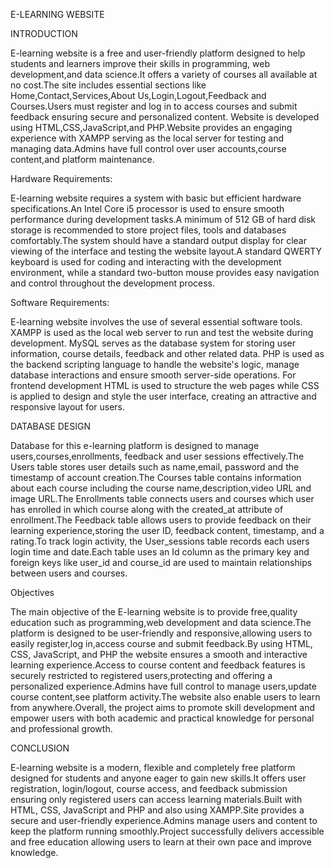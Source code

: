 E-LEARNING WEBSITE


INTRODUCTION

E-learning website is a free and user-friendly platform designed to help students and learners improve their skills in programming, web development,and data science.It offers a variety of courses all available at no cost.The site includes essential sections like Home,Contact,Services,About Us,Login,Logout,Feedback and Courses.Users must register and log in to access courses and submit feedback ensuring secure and personalized content. Website is developed using HTML,CSS,JavaScript,and PHP.Website provides an engaging experience with XAMPP serving as the local server for testing and managing data.Admins have full control over user accounts,course content,and platform maintenance.

Hardware Requirements:

E-learning website requires a system with basic but efficient hardware specifications.An Intel Core i5 processor is used to ensure smooth performance during development tasks.A minimum of 512 GB of hard disk storage is recommended to store project files, tools and databases comfortably.The system should have a standard output display for clear viewing of the interface and testing the website layout.A standard QWERTY keyboard is used for coding and interacting with the development environment, while a standard two-button mouse provides easy navigation and control throughout the development process.

Software Requirements:

E-learning website involves the use of several essential software tools. XAMPP is used as the local web server to run and test the website during development. MySQL serves as the database system for storing user information, course details, feedback and other related data. PHP is used as the backend scripting language to handle the website's logic, manage database interactions and ensure smooth server-side operations. For frontend development HTML is used to structure the web pages while CSS is applied to design and style the user interface, creating an attractive and responsive layout for users.

DATABASE DESIGN

Database for this e-learning platform is designed to manage users,courses,enrollments, feedback and user sessions effectively.The Users table stores user details such as name,email, password and the timestamp of account creation.The Courses table contains information about each course including the course name,description,video URL and image URL.The Enrollments table connects users and courses which user has enrolled in which course along with the created_at attribute of enrollment.The Feedback table allows users to provide feedback on their learning experience,storing the user ID, feedback content, timestamp, and a rating.To track login activity, the User_sessions table records each users login time and date.Each table uses an Id column as the primary key and foreign keys like user_id and course_id are used to maintain relationships between users and courses.


Objectives

The main objective of the E-learning website is to provide free,quality education such as programming,web development and data science.The platform is designed to be user-friendly and responsive,allowing users to easily register,log in,access course and submit feedback.By using HTML, CSS, JavaScript, and PHP the website ensures a smooth and interactive learning experience.Access to course content and feedback features is securely restricted to registered users,protecting and offering a personalized experience.Admins have full control to manage users,update course content,see platform activity.The website also enable users to learn from anywhere.Overall, the project aims to promote skill development and empower users with both academic and practical knowledge for personal and professional growth.

CONCLUSION

E-learning website is a modern, flexible and completely free platform designed for students and anyone eager to gain new skills.It offers user registration, login/logout, course access, and feedback submission ensuring only registered users can access learning materials.Built with HTML, CSS, JavaScript and PHP and also using XAMPP.Site provides a secure and user-friendly experience.Admins manage users and content to keep the platform running smoothly.Project successfully delivers accessible and free education allowing users to learn at their own pace and improve knowledge.

